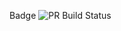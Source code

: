 Badge ![PR Build Status](https://github.com/lanavirsen/Week3Exercise/actions/workflows/pull-check.yml/badge.svg)
